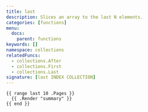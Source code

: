 ```yaml
---
title: last
description: Slices an array to the last N elements.
categories: [functions]
menu:
  docs:
    parent: functions
keywords: []
namespace: collections
relatedFuncs:
  - collections.After
  - collections.First
  - collections.Last
signature: [last INDEX COLLECTION]
---
```


```go-html-template
{{ range last 10 .Pages }}
  {{ .Render "summary" }}
{{ end }}
```
